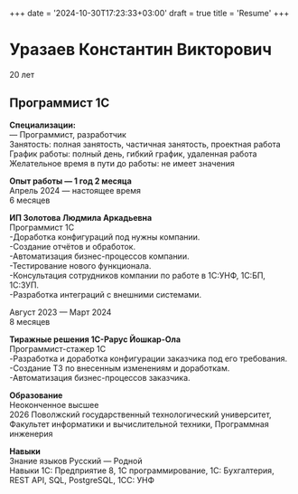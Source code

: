 +++
date = '2024-10-30T17:23:33+03:00'
draft = true
title = 'Resume'
+++
# Уразаев Константин Викторович 
20 лет
## Программист 1С
**Специализации:**  
— Программист, разработчик <br>
Занятость: полная занятость, частичная занятость, проектная работа  
График работы: полный день, гибкий график, удаленная работа  
Желательное время в пути до работы: не имеет значения  

**Опыт работы — 1 год 2 месяца**  
Апрель 2024 — настоящее время  
6 месяцев <br>

**ИП Золотова Людмила Аркадьевна**  
Программист 1С  
-Доработка конфигураций под нужны компании.  
-Создание отчётов и обработок.  
-Автоматизация бизнес-процессов компании.  
-Тестирование нового функционала.  
-Консультация сотрудников компании по работе в 1С:УНФ, 1C:БП, 1С:ЗУП.  
-Разработка интеграций с внешними системами.  

Август 2023 — Март 2024  
8 месяцев  

**Тиражные решения 1С-Рарус Йошкар-Ола**    
Программист-стажер 1C  
-Разработка и доработка конфигурации заказчика под его требования.  
-Создание ТЗ по внесенным изменениям и доработкам.  
-Автоматизация бизнес-процессов заказчика.  
  
**Образование**  
Неоконченное высшее  
2026 Поволжский государственный технологический университет,  
Факультет информатики и вычислительной техники, Программная инженерия  
  
**Навыки**  
Знание языков Русский — Родной  
Навыки 1С: Предприятие 8,  1С программирование, 1С: Бухгалтерия, REST API, SQL, PostgreSQL, 1СC: УНФ  
